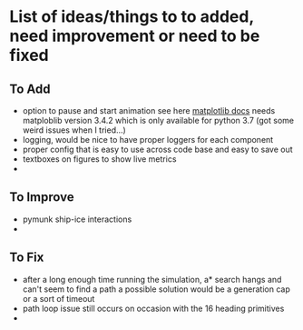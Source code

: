 # List of ideas/things to to added, need improvement or need to be fixed

## To Add
  - option to pause and start animation see here [matplotlib docs](https://matplotlib.org/devdocs/gallery/animation/pause_resume.html)
    needs matploblib version 3.4.2 which is only available for python 3.7
    (got some weird issues when I tried...)
  - logging, would be nice to have proper loggers for each component
  - proper config that is easy to use across code base and easy to save out
  - textboxes on figures to show live metrics
  -

## To Improve
  - pymunk ship-ice interactions
  -

## To Fix
  - after a long enough time running the simulation, a* search hangs and can't seem to find a path
    a possible solution would be a generation cap or a sort of timeout
  - path loop issue still occurs on occasion with the 16 heading primitives
  -

